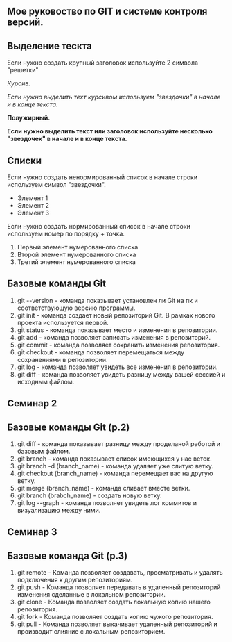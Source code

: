 ## Мое руковоство по GIT и системе контроля версий.

## Выделение тескта

 Если нужно создать крупный заголовок используйте 2 символа "решетки"

*Курсив.*

*Если нужно выделить техт курсивом используем "звездочки" в начале и в конце текста.*

**Полужирный.**

**Если нужно выделить текст или заголовок используйте несколько "звездочек" в начале и в конце текста.**

## Списки

Если нужно создать ненормированный список в начале строки используем символ "звездочки".

* Элемент 1
* Элемент 2
* Элемент 3

Если нужно создать нормированный список в начале строки используем номер по порядку + точка.

1. Первый элемент нумерованного списка
2. Второй элемент нумерованного списка
3. Третий элемент нумерованного списка

## Базовые команды Git

1. git --version - команда показывает установлен ли Git на пк и соответствующую версию программы. 
2. git init - команда создает новый репозиторий Git. В рамках нового проекта используется первой.
3. git status - команда показывает место и изменения в репозитории.
4. git add - команда позволяет записать изменения в репозиторий.
5. git commit - команда позволяет сохранить изменения репозитория. 
6. git checkout - команда позволяет перемещаться между сохранениями в репозитории.
7. git log - команда позволяет увидеть все изменения в репозитории.
8. git diff - команда позволяет увидеть разницу между вашей сессией и исходным файлом.

## Семинар 2

## Базовые команды Git (p.2)

1. git diff - команда показывает разницу между проделаной работой и базовым файлом.
2. git branch - команда показывает список имеющихся у нас веток.
3. git branch -d (branch_name) - команда удаляет уже слитую ветку.
4. git checkout (branch_name) - команда перемещает вас на другую ветку.
5. git merge (branch_name) - команда сливает вместе ветки.
6. git branch (brabch_name) - создать новую ветку.
7. git log --graph - команда позволяет увидеть лог коммитов и визуализацию между ними.

## Семинар 3

## Базовые команда Git (p.3)

1. git remote - Команда позволяет создавать, просматривать и удалять подключения к другим репозиториям.
2. git push - Команда позволяет передавать в удаленный репозиторий изменения сделанные в локальном репозитории. 
3. git clone - Команда позволяет создать локальную копию нашего репозитория.
4. git fork - Команда позволяет создать копию чужого репозитория.
5. git pull - Команда позволяет выкачивает удаленный репозиторий и производит слияние с локальным репозиторием.
